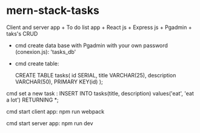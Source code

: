# mern-stack-tasks
Client and server app + To do list app + React js + Express js + Pgadmin + taks's CRUD

+ cmd create data base with Pgadmin with your own password (conexion.js): 'tasks_db'

+ cmd create table: 

    CREATE TABLE tasks(
      id SERIAL,
      title VARCHAR(25),
      description VARCHAR(50),
      PRIMARY KEY(id)
    );

cmd set a new task : INSERT INTO tasks(title, description) values('eat', 'eat a lot') RETURNING *;

cmd start client app: npm run webpack

cmd start server app: npm run dev

